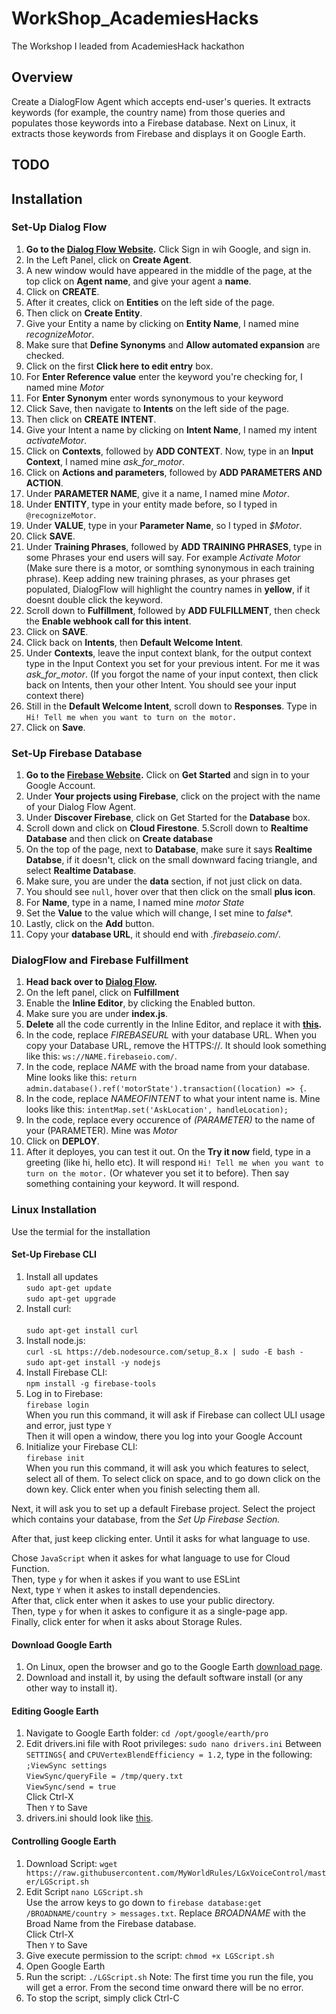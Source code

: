 # WorkShop_AcademiesHacks
The Workshop I leaded from AcademiesHack hackathon


## Overview
Create a DialogFlow Agent which accepts end-user's queries. It extracts keywords (for example, the country name) from those queries and populates those keywords into a Firebase database. Next on Linux, it extracts those keywords from Firebase and displays it on Google Earth. 
## TODO 

## Installation
### Set-Up Dialog Flow
1. **Go to the [Dialog Flow Website](https://console.dialogflow.com/api-client/#/login).** Click Sign in wih Google, and sign in. 
2. In the Left Panel, click on **Create Agent**. 
4. A new window would have appeared in the middle of the page, at the top click on **Agent name**, and give your agent a **name**.
5. Click on **CREATE**.
6. After it creates, click on **Entities** on the left side of the page.
7. Then click on **Create Entity**.
8. Give your Entity a name by clicking on **Entity Name**, I named mine *recognizeMotor*.
9. Make sure that **Define Synonyms** and **Allow automated expansion** are checked.
10. Click on the first **Click here to edit entry** box.
11. For **Enter Reference value** enter the keyword you're checking for, I named mine *Motor*
12. For **Enter Synonym** enter words synonymous to your keyword
13. Click Save, then navigate to **Intents** on the left side of the page.
7. Then click on **CREATE INTENT**.
8. Give your Intent a name by clicking on **Intent Name**, I named my intent *activateMotor*. 
9. Click on **Contexts**, followed by **ADD CONTEXT**. Now, type in an **Input Context**, I named mine *ask_for_motor*.
10. Click on **Actions and parameters**, followed by **ADD PARAMETERS AND ACTION**.
11. Under **PARAMETER NAME**, give it a name, I named mine *Motor*.
12. Under **ENTITY**, type in your entity made before, so I typed in `@recognizeMotor`.
13. Under **VALUE**, type in your **Parameter Name**, so I typed in *$Motor*.
14. Click **SAVE**.
15. Under **Training Phrases**, followed by **ADD TRAINING PHRASES**, type in some Phrases your end users will say. For example *Activate Motor* (Make sure there is a motor, or somthing synonymous in each training phrase). Keep adding new training phrases, as your phrases get populated, DialogFlow will highlight the country names in **yellow**, if it doesnt double click the keyword.
16. Scroll down to **Fulfillment**, followed by **ADD FULFILLMENT**, then check the **Enable webhook call for this intent**.
17. Click on **SAVE**.
18. Click back on **Intents**, then **Default Welcome Intent**.
19. Under **Contexts**, leave the input context blank, for the output context type in the Input Context you set for your previous intent. For me it was *ask_for_motor*. (If you forgot the name of your input context, then click back on Intents, then your other Intent. You should see your input context there)
20. Still in the **Default Welcome Intent**, scroll down to **Responses**. Type in `Hi! Tell me when you want to turn on the motor.`
21. Click on **Save**.

### Set-Up Firebase Database
1. **Go to the [Firebase Website](https://firebase.google.com/).** Click on **Get Started** and sign in to your Google Account.
2. Under **Your projects using Firebase**, click on the project with the name of your Dialog Flow Agent.
3. Under **Discover Firebase**, click on Get Started for the **Database** box. 
4. Scroll down and click on **Cloud Firestone**.
5.Scroll down to **Realtime Database** and then click on **Create database**
6. On the top of the page, next to **Database**, make sure it says **Realtime Databse**, if it doesn't, click on the small downward facing triangle, and select **Realtime Database**.
7. Make sure, you are under the **data** section, if not just click on data.
8. You should see `null`, hover over that then click on the small **plus icon**.
9. For **Name**, type in a name, I named mine *motor State*
10. Set the **Value** to the value which will change, I set mine to *false**. 
13. Lastly, click on the **Add** button. 
14. Copy your **database URL**, it should end with *.firebaseio.com/*.

### DialogFlow and Firebase Fulfillment
1. **Head back over to [Dialog Flow](https://console.dialogflow.com/api-client).**
2. On the left panel, click on **Fulfillment**
3. Enable the **Inline Editor**, by clicking the Enabled button.
4. Make sure you are under **index.js**.
5. **Delete** all the code currently in the Inline Editor, and replace it with **[this](https://github.com/MyWorldRules/LGxVoiceControl/blob/master/index.js).**
6. In the code, replace *FIREBASEURL* with your database URL. When you copy your Database URL, remove the HTTPS://. It should look something like this: `ws://NAME.firebaseio.com/`.
7. In the code, replace *NAME* with the broad name from your database. Mine looks like this: `return admin.database().ref('motorState').transaction((location) => {`.
8. In the code, replace *NAMEOFINTENT* to what your intent name is. Mine looks like this: `intentMap.set('AskLocation', handleLocation);`
9. In the code, replace every occurence of *(PARAMETER)* to the name of your (PARAMETER). Mine was *Motor*
9. Click on **DEPLOY**.
10. After it deployes, you can test it out. On the **Try it now** field, type in a greeting (like hi, hello etc). It will respond `Hi! Tell me when you want to turn on the motor.` (Or whatever you set it to before). Then say something containing your keyword. It will respond.

### Linux Installation
Use the termial for the installation
#### Set-Up Firebase CLI
1. Install all updates <br/>
`sudo apt-get update`<br/>
`sudo apt-get upgrade`
2. Install curl: <br/>  
`sudo apt-get install curl`
3. Install node.js: <br/>
`curl -sL https://deb.nodesource.com/setup_8.x | sudo -E bash -` <br/>
`sudo apt-get install -y nodejs`
4. Install Firebase CLI: <br/>
`npm install -g firebase-tools`
5. Log in to Firebase: <br/>
`firebase login`<br/>
When you run this command, it will ask if Firebase can collect ULI usage and error, just type `Y`<br/>
Then it will open a window, there you log into your Google Account
4. Initialize your Firebase CLI: <br/>
`firebase init`<br/>
When you run this command, it will ask you which features to select, select all of them. To select click on space, and to go down click on the down key. Click enter when you finish selecting them all.<br/>

Next, it will ask you to set up a default Firebase project. Select the project which contains your database, from the *Set Up Firebase Section.*<br/>

After that, just keep clicking enter. Until it asks for what language to use. <br/>

Chose `JavaScript` when it askes for what language to use for Cloud Function. <br/>
Then, type `y` for when it askes if you want to use ESLint <br/>
Next, type `Y` when it askes to install dependencies. <br/>
After that, click enter when it askes to use your public directory. <br/>
Then, type `y` for when it askes to configure it as a single-page app. <br/>
Finally, click enter for when it asks about Storage Rules. 

#### Download Google Earth
1. On Linux, open the browser and go to the Google Earth [download page](https://www.google.com/earth/download/gep/agree.html).
2. Download and install it, by using the default software install (or any other way to install it).

#### Editing Google Earth
1. Navigate to Google Earth folder:
`cd /opt/google/earth/pro`
2. Edit drivers.ini file with Root privileges:
`sudo nano drivers.ini`
Between `SETTINGS{` and `CPUVertexBlendEfficiency = 1.2`, type in the following:
`;ViewSync settings`<br/>
`ViewSync/queryFile = /tmp/query.txt`<br/>
`ViewSync/send = true`<br/>
Click Ctrl-X<br/>
Then `Y` to Save
3. drivers.ini should look like [this](https://github.com/MyWorldRules/LGxVoiceControl/blob/master/README%20Assets/drivers.ini.PNG?raw=true). 

#### Controlling Google Earth
1. Download Script:
`wget https://raw.githubusercontent.com/MyWorldRules/LGxVoiceControl/master/LGScript.sh`
2. Edit Script
`nano LGScript.sh`<br/>
Use the arrow keys to go down to `firebase database:get /BROADNAME/country > messages.txt`. Replace *BROADNAME* with the Broad Name from the Firebase database.<br/>
Click Ctrl-X<br/>
Then `Y` to Save
3. Give execute permission to the script:
`chmod +x LGScript.sh`
5. Open Google Earth
6. Run the script:
`./LGScript.sh`
Note: The first time you run the file, you will get a error. From the second time onward there will be no error. 
7. To stop the script, simply click Ctrl-C
